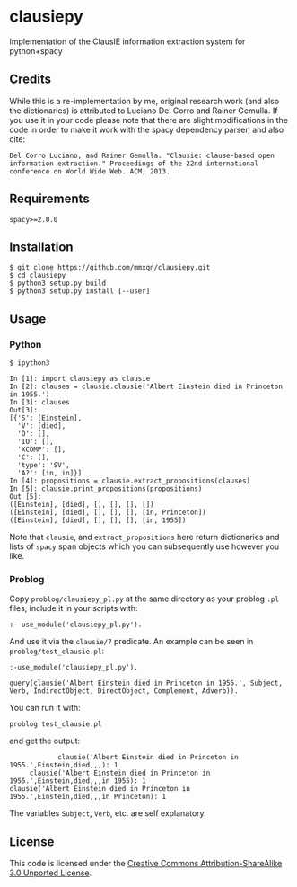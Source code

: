 # clausiepy
Implementation of the ClausIE information extraction system for python+spacy

## Credits
While this is a re-implementation by me, original research work (and also the dictionaries) is attributed to Luciano Del Corro
and Rainer Gemulla. If you use it in your code please note that there are slight modifications in the code in order to make it work with the spacy dependency parser, and also cite:
```
Del Corro Luciano, and Rainer Gemulla. "Clausie: clause-based open information extraction." Proceedings of the 22nd international conference on World Wide Web. ACM, 2013.
```
## Requirements
`spacy>=2.0.0`

## Installation
```
$ git clone https://github.com/mmxgn/clausiepy.git
$ cd clausiepy
$ python3 setup.py build 
$ python3 setup.py install [--user]
```

## Usage

### Python

```
$ ipython3

In [1]: import clausiepy as clausie
In [2]: clauses = clausie.clausie('Albert Einstein died in Princeton in 1955.')
In [3]: clauses
Out[3]: 
[{'S': [Einstein],
  'V': [died],
  'O': [],
  'IO': [],
  'XCOMP': [],
  'C': [],
  'type': 'SV',
  'A?': [in, in]}]
In [4]: propositions = clausie.extract_propositions(clauses)
In [5]: clausie.print_propositions(propositions)
Out [5]:
([Einstein], [died], [], [], [], [])
([Einstein], [died], [], [], [], [in, Princeton])
([Einstein], [died], [], [], [], [in, 1955])
```
Note that `clausie`, and `extract_propositions` here return dictionaries and lists of `spacy` span objects which you
can subsequently use however you like.

### Problog

Copy `problog/clausiepy_pl.py` at the same directory as your problog `.pl` files, include it 
in your scripts with:

```
:- use_module('clausiepy_pl.py').
```

And use it via the `clausie/7` predicate. An example can be seen in `problog/test_clausie.pl`:

```
:-use_module('clausiepy_pl.py').

query(clausie('Albert Einstein died in Princeton in 1955.', Subject, Verb, IndirectObject, DirectObject, Complement, Adverb)).

```

You can run it with:

```
problog test_clausie.pl
```

and get the output:

```
            clausie('Albert Einstein died in Princeton in 1955.',Einstein,died,,,):	1         
     clausie('Albert Einstein died in Princeton in 1955.',Einstein,died,,,in 1955):	1         
clausie('Albert Einstein died in Princeton in 1955.',Einstein,died,,,in Princeton):	1
```

The variables `Subject`, `Verb`, etc. are self explanatory.


## License

This code is licensed under the [Creative Commons Attribution-ShareAlike 3.0 Unported License](https://creativecommons.org/licenses/by-sa/3.0/).
